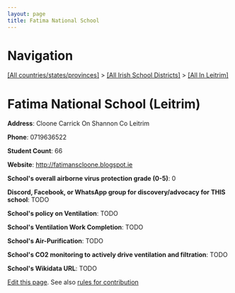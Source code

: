 ```yaml
---
layout: page
title: Fatima National School
---
```

# Navigation

[[All countries/states/provinces]](../../..) > [[All Irish School Districts]](../..) > [[All In Leitrim]](..)

# Fatima National School (Leitrim)

**Address**: Cloone Carrick On Shannon Co Leitrim

**Phone**: 0719636522

**Student Count**: 66

**Website**: <http://fatimanscloone.blogspot.ie>

**School's overall airborne virus protection grade (0-5)**: 0

**Discord, Facebook, or WhatsApp group for discovery/advocacy for THIS school**: TODO

**School's policy on Ventilation**: TODO

**School's Ventilation Work Completion**: TODO

**School's Air-Purification**: TODO

**School's CO2 monitoring to actively drive ventilation and filtration**: TODO

**School's Wikidata URL**: TODO


[Edit this page](https://github.com/ventilate-schools/Ireland/edit/main/./Leitrim/Fatima_National_School.md). See also [rules for contribution](../../../contribution-rules/)